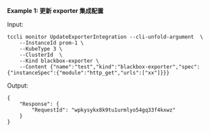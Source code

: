 **Example 1: 更新 exporter 集成配置**



Input: 

```
tccli monitor UpdateExporterIntegration --cli-unfold-argument  \
    --InstanceId prom-1 \
    --KubeType 3 \
    --ClusterId  \
    --Kind blackbox-exporter \
    --Content {"name":"test","kind":"blackbox-exporter","spec":{"instanceSpec":{"module":"http_get","urls":["xx"]}}}
```

Output: 
```
{
    "Response": {
        "RequestId": "wpkysykx8k9tu1urmlyo54gq33f4kxwz"
    }
}
```


